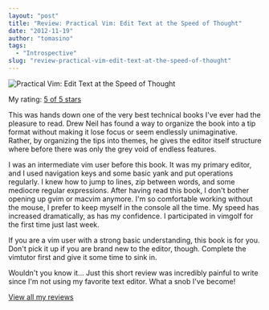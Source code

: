 ```yaml
---
layout: "post"
title: "Review: Practical Vim: Edit Text at the Speed of Thought"
date: "2012-11-19"
author: "tomasino"
tags:
  - "Introspective"
slug: "review-practical-vim-edit-text-at-the-speed-of-thought"
---
```


![Practical Vim: Edit Text at the Speed of Thought](//d.gr-assets.com/books/1336278962m/13607232.jpg)

My rating: [5 of 5 stars][]

This was hands down one of the very best technical books I've ever had
the pleasure to read. Drew Neil has found a way to organize the book
into a tip format without making it lose focus or seem endlessly
unimaginative. Rather, by organizing the tips into themes, he gives the
editor itself structure where before there was only the grey void of
endless features.

I was an intermediate vim user before this book. It was my primary
editor, and I used navigation keys and some basic yank and put
operations regularly. I knew how to jump to lines, zip between words,
and some mediocre regular expressions. After having read this book, I
don't bother opening up gvim or macvim anymore. I'm so comfortable
working without the mouse, I prefer to keep myself in the console all
the time. My speed has increased dramatically, as has my confidence. I
participated in vimgolf for the first time just last week.

If you are a vim user with a strong basic understanding, this book is
for you. Don't pick it up if you are brand new to the editor, though.
Complete the vimtutor first and give it some time to sink in.

Wouldn't you know it... Just this short review was incredibly painful to
write since I'm not using my favorite text editor. What a snob I've
become!

[View all my reviews][5 of 5 stars]

  [Drew Neil]: //www.goodreads.com/author/show/5819490
  [5 of 5 stars]: //www.goodreads.com/review/show/459610734
